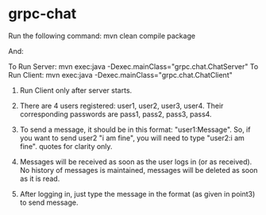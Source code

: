 # grpc-chat


Run the following command:
  mvn clean compile package 

And:

To Run Server: mvn exec:java -Dexec.mainClass="grpc.chat.ChatServer"
To Run Client: mvn exec:java -Dexec.mainClass="grpc.chat.ChatClient"

1. Run Client only after server starts.

2. There are 4 users registered: user1, user2, user3, user4. Their corresponding passwords are pass1, pass2, pass3, pass4.

3. To send a message, it should be in this format: "user1:Message". So, if you want to send user2 "i am fine", you will need to type "user2:i am fine". quotes for clarity only.

4. Messages will be received as soon as the user logs in (or as received). No history of messages is maintained, messages will be deleted as soon as it is read.

5. After logging in, just type the message in the format (as given in point3) to send message.

